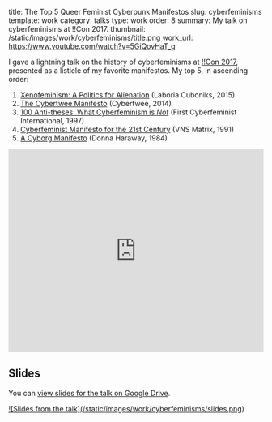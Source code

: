 title: The Top 5 Queer Feminist Cyberpunk Manifestos 
slug: cyberfeminisms 
template: work
category: talks
type: work
order: 8 
summary: My talk on cyberfeminisms at !!Con 2017. 
thumbnail: /static/images/work/cyberfeminisms/title.png
work_url: https://www.youtube.com/watch?v=5GiQovHaT_g

I gave a lightning talk on the history of cyberfeminisms at [!!Con
2017](http://bangbangcon.com/), presented as a listicle of my favorite
manifestos. My top 5, in ascending order:

1. [Xenofeminism: A Politics for
Alienation](http://www.laboriacuboniks.net/) (Laboria Cuboniks, 2015)
2. [The Cybertwee Manifesto](http://cybertwee.net/) (Cybertwee, 2014)
3. [100 Anti-theses: What Cyberfeminism is
_Not_](http://obn.org/cfundef/100antitheses.html) (First Cyberfeminist
   International, 1997)
4. [Cyberfeminist Manifesto for the 21st
Century](http://www.sterneck.net/cyber/vns-matrix/index.php) (VNS Matrix, 1991)
5. [A Cyborg
Manifesto](http://faculty.georgetown.edu/irvinem/theory/Haraway-CyborgManifesto-1.pdf)
(Donna Haraway, 1984)

<iframe width="100%" height="400"
        src="https://www.youtube.com/embed/5GiQovHaT_g"
        frameborder="0"
        allowfullscreen></iframe>

## Slides

You can [view slides for the talk on Google
Drive](https://docs.google.com/presentation/d/14dNwSvPpt2LX9e1L0AATfN_FuC337AKh4LiqqQ9LHt4/edit?usp=sharing).

<a href="https://docs.google.com/presentation/d/14dNwSvPpt2LX9e1L0AATfN_FuC337AKh4LiqqQ9LHt4/edit?usp=sharing">
    ![Slides from the talk](/static/images/work/cyberfeminisms/slides.png)
</a>
